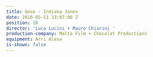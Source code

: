 ```yaml
---
title: Geox - Indiana Jones
date: 2016-05-11 13:07:00 Z
position: 18
director: 'Luca Lucini + Mauro Chiarini '
production-company: Malta Film + Chocolat Productions
equipment: Arri Alexa
is-shown: false
---
```


